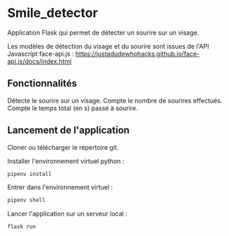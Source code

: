 # Smile_detector

Application Flask qui permet de détecter un sourire sur un visage.

Les modèles de détection du visage et du sourire sont issues de l'API Javascript face-api.js : https://justadudewhohacks.github.io/face-api.js/docs/index.html

## Fonctionnalités

Détecte le sourire sur un visage.
Compte le nombre de sourires effectués.
Compte le temps total (en s) passé à sourire.

## Lancement de l'application

Cloner ou télécharger le répertoire git.

Installer l'environnement virtuel python :
```bash
pipenv install
```
Entrer dans l'environnement virtuel :
```bash
pipenv shell
```
Lancer l'application sur un serveur local :

```bash
flask run
```
